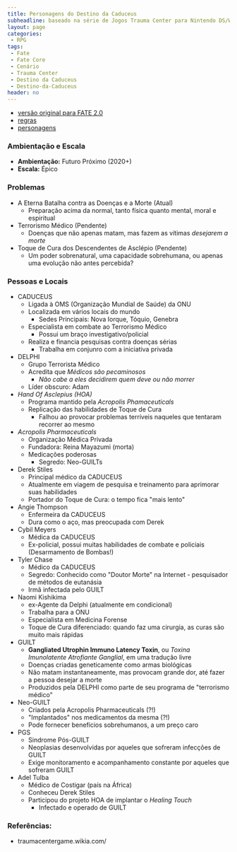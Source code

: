 ```yaml
---
title: Personagens do Destino da Caduceus
subheadline: baseado na série de Jogos Trauma Center para Nintendo DS/Wii
layout: page
categories:
 - RPG
tags:
 - Fate
 - Fate Core
 - Cenário
 - Trauma Center
 - Destino da Caduceus
 - Destino-da-Caduceus
header: no
---
```


- [versão original para FATE 2.0](http://maisquatro.wordpress.com/2008/08/16/mini-cenario-para-fudgefate-terrorismo-medico/)
- [regras](/rpg/DestinoDaCaduceus-regras)
- [personagens](/rpg/DestinoDaCaduceus-personagens)

### Ambientação e Escala

- **Ambientação:** Futuro Próximo (2020+)
- **Escala:** Épico

### Problemas

- A Eterna Batalha contra as Doenças e a Morte (Atual)
   - Preparação acima da normal, tanto física quanto mental, moral e espiritual
- Terrorismo Médico (Pendente)
   - Doenças que não apenas matam, mas fazem as vítimas *desejarem a morte*
- Toque de Cura dos Descendentes de Asclépio (Pendente)
   - Um poder sobrenatural, uma capacidade sobrehumana, ou apenas uma evolução não antes percebida?

### Pessoas e Locais

- CADUCEUS
   - Ligada à OMS (Organização Mundial de Saúde) da ONU
   - Localizada em vários locais do mundo
     - Sedes Principais: Nova Iorque, Tóquio, Genebra
   - Especialista em combate ao Terrorismo Médico
     - Possui um braço investigativo/policial
   - Realiza e financia pesquisas contra doenças sérias
     - Trabalha em conjunro com a iniciativa privada
- DELPHI
  - Grupo Terrorista Médico
  - Acredita que *Médicos são pecaminosos*
    - *Não cabe a eles decidirem quem deve ou não morrer*
  - Líder obscuro: Adam
- *Hand Of Asclepius (HOA)*
  - Programa mantido pela *Acropolis Phamaceuticals*
  - Replicação das habilidades de Toque de Cura
     - Falhou ao provocar problemas terríveis naqueles que tentaram recorrer ao mesmo
- *Acropolis Pharmaceuticals*
  - Organização Médica Privada
  - Fundadora: Reina Mayazumi (morta)
  - Medicações poderosas
    - Segredo: Neo-GUILTs
- Derek Stiles
  - Principal médico da CADUCEUS
  - Atualmente em viagem de pesquisa e treinamento para aprimorar suas habilidades
  - Portador do Toque de Cura: o tempo fica "mais lento"
- Angie Thompson
  - Enfermeira da CADUCEUS
  - Dura como o aço, mas preocupada com Derek
- Cybil Meyers
   - Médica da CADUCEUS
   - Ex-policial, possui muitas habilidades de combate e policiais (Desarmamento de Bombas!)
- Tyler Chase
   - Médico da CADUCEUS
   - Segredo: Conhecido como "Doutor Morte" na Internet - pesquisador de métodos de eutanásia
   - Irmã infectada pelo GUILT
- Naomi Kishikima
   - ex-Agente da Delphi (atualmente em condicional)
   - Trabalha para a ONU
   - Especialista em Medicina Forense
   - Toque de Cura diferenciado: quando faz uma cirurgia, as curas são muito mais rápidas
- GUILT 
   - **Gangliated Utrophin Immuno Latency Toxin**, ou *Toxina Imunolatente Atrofiante Ganglial*, em uma tradução livre
   - Doenças criadas geneticamente como armas biológicas
   - Não matam instantaneamente, mas provocam grande dor, até fazer a pessoa desejar a morte
   - Produzidos pela DELPHI como parte de seu programa de "terrorismo médico"
- Neo-GUILT
   - Criados pela Acropolis Pharmaceuticals (?!)
   - "Implantados" nos medicamentos da mesma (?!)
   - Pode fornecer benefícios sobrehumanos, a um preço caro
- PGS
   - Sindrome Pós-GUILT
   - Neoplasias desenvolvidas por aqueles que sofreram infecções de GUILT
   - Exige monitoramento e acompanhamento constante por aqueles que sofreram GUILT
- Adel Tulba
   - Médico de Costigar (país na África)
   - Conheceu Derek Stiles
   - Participou do projeto HOA de implantar o *Healing Touch*
     - Infectado e operado de GUILT

### Referências:

- traumacentergame.wikia.com/
